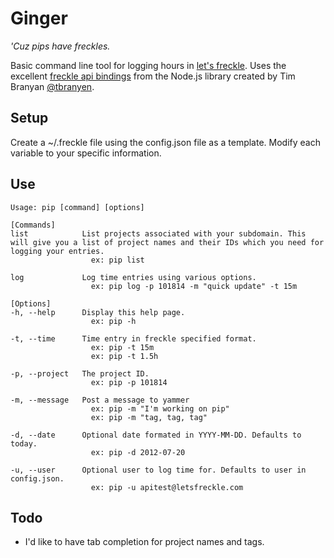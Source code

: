 # Ginger
_'Cuz pips have freckles._

Basic command line tool for logging hours in [let's freckle](http://letsfreckle.com). Uses the excellent [freckle api bindings](https://github.com/tbranyen/nodefreckle) from the Node.js library created by Tim Branyan [@tbranyen](http://twitter.com/tbranyen).

## Setup
Create a ~/.freckle file using the config.json file as a template. Modify each variable to your specific information.

## Use
```
Usage: pip [command] [options]

[Commands]
list            List projects associated with your subdomain. This will give you a list of project names and their IDs which you need for logging your entries.
                  ex: pip list

log             Log time entries using various options.
                  ex: pip log -p 101814 -m "quick update" -t 15m

[Options]
-h, --help      Display this help page.
                  ex: pip -h

-t, --time      Time entry in freckle specified format.
                  ex: pip -t 15m
                  ex: pip -t 1.5h

-p, --project   The project ID.
                  ex: pip -p 101814

-m, --message   Post a message to yammer
                  ex: pip -m "I'm working on pip"
                  ex: pip -m "tag, tag, tag"

-d, --date      Optional date formated in YYYY-MM-DD. Defaults to today.
                  ex: pip -d 2012-07-20

-u, --user      Optional user to log time for. Defaults to user in config.json.
                  ex: pip -u apitest@letsfreckle.com
```

## Todo
* I'd like to have tab completion for project names and tags.
